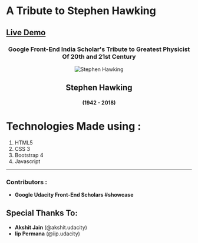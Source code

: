 # A Tribute to Stephen Hawking
<a href="https://google-front-end-weekend-projects.github.io/A-Tribute-To-Stephen-Hawking/">Live Demo</a>
-----------------

<h3 align = center><b>Google Front-End India Scholar's Tribute to Greatest Physicist Of 20th and 21st Century</b></h3>
<p align = center><img src="http://www.hawking.org.uk/uploads/1/2/2/1/12210141/9158058.jpg" alt="Stephen Hawking"></p>
<h2 align = center><b>Stephen Hawking</b></h2>
<h4 align=center><b>(1942 - 2018)</b></h4>

# Technologies Made using :
1. HTML5
2. CSS 3
3. Bootstrap 4
4. Javascript
-------------------------------
<h3><b>Contributors :</b></h3>
<ul>
  <li><b>Google Udacity Front-End Scholars #showcase</b></li>
</ul>

<h2><b>Special Thanks To:</b></h2>
<ul>
  <li><b>Akshit Jain</b> (@akshit.udacity)</li>
  <li><b>Iip Permana</b> (@iip.udacity)</li>
</ul>
